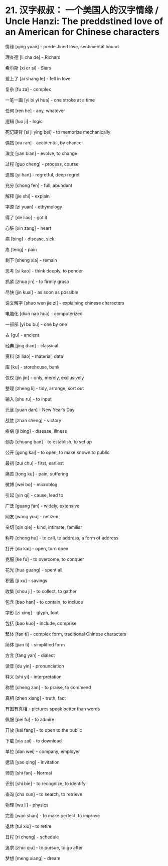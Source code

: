 # 21. 汉字叔叔： 一个美国人的汉字情缘 / Uncle Hanzi: The preddstined love of an American for Chinese characters

情缘 [qing yuan] - predestined love, sentimental bound

理查德 [li cha de] - Richard

希尔斯 [xi er si] - Siars

爱上了 [ai shang le] - fell in love

复杂 [fu za] - complex

一笔一画 [yi bi yi hua] - one stroke at a time

任何 [ren he] - any, whatever

逻辑 [luo ji] - logic

死记硬背 [si ji ying bei] - to memorize mechanically

偶然 [ou ran] - accidental, by chance

演变 [yan bian] - evolve, to change

过程 [guo cheng] - process, course

 遗憾 [yi han] - regretful, deep regret

充分 [chong fen] - full, abundant

解释 [jie shi] - explain

字源 [zi yuan] - ethymology

得了 [de liao] - got it

心脏 [xin zang] - heart

病 [bing] - disease, sick

疼 [teng] - pain

剩下 [sheng xia] - remain

思考 [si kao] - think deeply, to ponder

抓紧 [zhua jin] - to firmly grasp

尽快 [jin kuai] - as soon as possible

说文解字 [shuo wen jie zi] - explaining chinese characters

电脑化 [dian nao hua] - computerized

一部部 [yi bu bu] - one by one

古 [gu] - ancient

经典 [jing dian] - classical

资料 [zi liao] - material, data

库 [ku] - storehouse, bank

仅仅 [jin jin] - only, merely, exclusively

整理 [zheng li] - tidy, arrange, sort out

输入 [shu ru] - to input

元旦 [yuan dan] - New Year’s Day

战胜 [zhan sheng] - victory

疾病 [ji bing] - disease, illness

创办 [chuang ban] - to establish, to set up

公开 [gong kai] - to open, to make known to public

最初 [zui chu] - first, earliest

痛苦 [tong ku] - pain, suffering

微博 [wei bo] - microblog

引起 [yin qi] - cause, lead to

广泛 [guang fan] - widely, extensive

网友 [wang you] - netizen

亲切 [qin qie] - kind, intimate, familiar

称呼 [cheng hu] - to call, to address, a form of address

打开 [da kai] - open, turn open

克服 [ke fu] - to overcome, to conquer

花光 [hua guang] - spent all

积蓄 [ji xu] - savings

收集 [shou ji] - to collect, to gather

包含 [bao han] - to contain, to include

字形 [zi xing] - glyph, font

包括 [bao kuo] - include, comprise

繁体 [fan ti] - complex form, traditional Chinese characters

简体 [jian ti] - simplified form

方言 [fang yan] - dialect

读音 [du yin] - pronunciation

释义 [shi yi] - interpretation

称赞 [cheng zan] - to praise, to commend

真相 [zhen xiang] - truth, fact

有图有真相 - pictures speak better than words

佩服 [pei fu] - to admire

开放 [kai fang] - to open to the public

下载 [xia zai] - to download

单位 [dan wei] - company, employer

邀请 [yao qing] - invitation

师范 [shi fan] - Normal

识别 [shi bie] - to recognize, to identify

查询 [cha xun] - to search, to retrieve

物理 [wu li] - physics

完善 [wan shan] - to make perfect, to improve

退休 [tui xiu] - to retire

日程 [ri cheng] - schedule

追求 [zhui qiu] - to pursue, to go after

梦想 [meng xiang] - dream